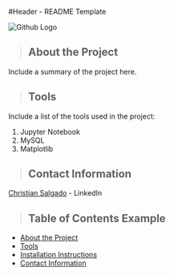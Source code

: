 #Header - README Template

![Github Logo](https://github.githubassets.com/assets/GitHub-Mark-ea2971cee799.png "Github logo - markdown")

<a class="anchor" id="about the project"></a>
>## About the Project
Include a summary of the project here.
<a class="anchor" id="tools"></a>
>## Tools
Include a list of the tools used in the project:
1. Jupyter Notebook
2. MySQL
3. Matplotlib
<a class="anchor" id="contact"></a>
>## Contact Information
[Christian Salgado](https://www.linkedin.com/in/christian-salgado-5269b3101/) - LinkedIn
>## Table of Contents Example
* [About the Project](#about_the_project)
* [Tools](#tools)
* [Installation Instructions](#installation_instructions)
* [Contact Information](#contact)